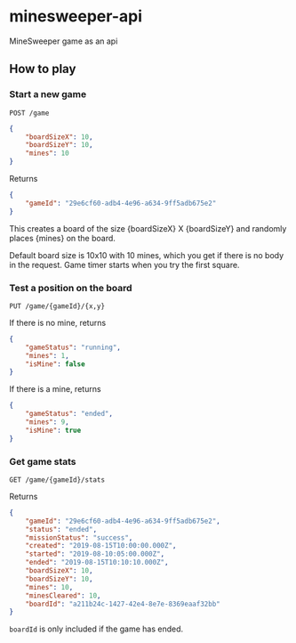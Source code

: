 # minesweeper-api

MineSweeper game as an api

## How to play

### Start a new game

`POST /game`

```json
{
    "boardSizeX": 10,
    "boardSizeY": 10,
    "mines": 10
}
```

Returns

```json
{
    "gameId": "29e6cf60-adb4-4e96-a634-9ff5adb675e2"
}
```

This creates a board of the size {boardSizeX} X {boardSizeY} and randomly places {mines} on the board.

Default board size is 10x10 with 10 mines, which you get if there is no body in the request.
Game timer starts when you try the first square.

### Test a position on the board

`PUT /game/{gameId}/{x,y}`

If there is no mine, returns

```json
{
    "gameStatus": "running",
    "mines": 1,
    "isMine": false
}
```

If there is a mine, returns

```json
{
    "gameStatus": "ended",
    "mines": 9,
    "isMine": true
}
```

### Get game stats

`GET /game/{gameId}/stats`

Returns

```json
{
    "gameId": "29e6cf60-adb4-4e96-a634-9ff5adb675e2",
    "status": "ended",
    "missionStatus": "success",
    "created": "2019-08-15T10:00:00.000Z",
    "started": "2019-08-10:05:00.000Z",
    "ended": "2019-08-15T10:10:10.000Z",
    "boardSizeX": 10,
    "boardSizeY": 10,
    "mines": 10,
    "minesCleared": 10,
    "boardId": "a211b24c-1427-42e4-8e7e-8369eaaf32bb"
}
```

`boardId` is only included if the game has ended.
